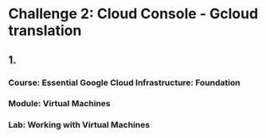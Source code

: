 # Challenge 2: Cloud Console - Gcloud translation

## 1. 
### Course: Essential Google Cloud Infrastructure: Foundation
### Module: Virtual Machines
### Lab: Working with Virtual Machines

